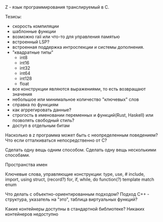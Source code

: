 Z - язык программирования транслируемый в C.

Тезисы:
* скорость компиляции
* шаблонные функции
* возможно raii или что-то для управления памятью
* встроенный LSP?
* встроенная поддержка интроспекции и системы дополнения.
* "квадратные типы" 
    - int8
    - int16
    - int32
    - int64
    - int128
    - float
* все конструкции являются выражениями, то есть возвращают значения
* небольшое или минимальное количество "ключевых" слов
* справка по функциям
* как агррегировать данные?
* строгость в именовании переменных и функций(Rust, Haskell) или 
позволять свободный стиль?
* доступ в отдельным битам

Насколько в z программа может быть с неопределенным поведением?
Что если отталкиваться непосредственно от C?

Сделать одну вещь одним способом.
Сделать одну вещь несколькими способами.

Пространства имен

Ключевые слова, управляющие конструкции:
    type, 
    use,    # include, import, using
    struct, (record?)
    for, if, while, do
    function(?)
    template
    match
    enum

Что делать с объектно-ориентированным подходом?
Подход C++ - структура, указатель на "это", таблица виртуальных функций?

Какие контейнеры доступны в стандартной библиотеке? 
Никаких контейнеров недоступно
